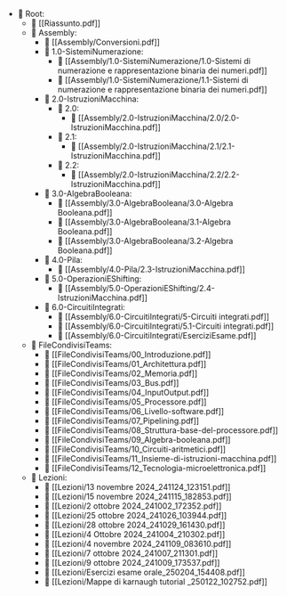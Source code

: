 - 📁 Root:
  - 📄 [[Riassunto.pdf]]
  - 📁 Assembly:
    - 📄 [[Assembly/Conversioni.pdf]]
    - 📁 1.0-SistemiNumerazione:
      - 📄 [[Assembly/1.0-SistemiNumerazione/1.0-Sistemi di numerazione e rappresentazione binaria dei numeri.pdf]]
      - 📄 [[Assembly/1.0-SistemiNumerazione/1.1-Sistemi di numerazione e rappresentazione binaria dei numeri.pdf]]
    - 📁 2.0-IstruzioniMacchina:
      - 📁 2.0:
        - 📄 [[Assembly/2.0-IstruzioniMacchina/2.0/2.0-IstruzioniMacchina.pdf]]
      - 📁 2.1:
        - 📄 [[Assembly/2.0-IstruzioniMacchina/2.1/2.1-IstruzioniMacchina.pdf]]
      - 📁 2.2:
        - 📄 [[Assembly/2.0-IstruzioniMacchina/2.2/2.2-IstruzioniMacchina.pdf]]
    - 📁 3.0-AlgebraBooleana:
      - 📄 [[Assembly/3.0-AlgebraBooleana/3.0-Algebra Booleana.pdf]]
      - 📄 [[Assembly/3.0-AlgebraBooleana/3.1-Algebra Booleana.pdf]]
      - 📄 [[Assembly/3.0-AlgebraBooleana/3.2-Algebra Booleana.pdf]]
    - 📁 4.0-Pila:
      - 📄 [[Assembly/4.0-Pila/2.3-IstruzioniMacchina.pdf]]
    - 📁 5.0-OperazioniEShifting:
      - 📄 [[Assembly/5.0-OperazioniEShifting/2.4-IstruzioniMacchina.pdf]]
    - 📁 6.0-CircuitiIntegrati:
      - 📄 [[Assembly/6.0-CircuitiIntegrati/5-Circuiti integrati.pdf]]
      - 📄 [[Assembly/6.0-CircuitiIntegrati/5.1-Circuiti integrati.pdf]]
      - 📄 [[Assembly/6.0-CircuitiIntegrati/EserciziEsame.pdf]]
  - 📁 FileCondivisiTeams:
    - 📄 [[FileCondivisiTeams/00_Introduzione.pdf]]
    - 📄 [[FileCondivisiTeams/01_Architettura.pdf]]
    - 📄 [[FileCondivisiTeams/02_Memoria.pdf]]
    - 📄 [[FileCondivisiTeams/03_Bus.pdf]]
    - 📄 [[FileCondivisiTeams/04_InputOutput.pdf]]
    - 📄 [[FileCondivisiTeams/05_Processore.pdf]]
    - 📄 [[FileCondivisiTeams/06_Livello-software.pdf]]
    - 📄 [[FileCondivisiTeams/07_Pipelining.pdf]]
    - 📄 [[FileCondivisiTeams/08_Struttura-base-del-processore.pdf]]
    - 📄 [[FileCondivisiTeams/09_Algebra-booleana.pdf]]
    - 📄 [[FileCondivisiTeams/10_Circuiti-aritmetici.pdf]]
    - 📄 [[FileCondivisiTeams/11_Insieme-di-istruzioni-macchina.pdf]]
    - 📄 [[FileCondivisiTeams/12_Tecnologia-microelettronica.pdf]]
  - 📁 Lezioni:
    - 📄 [[Lezioni/13 novembre 2024_241124_123151.pdf]]
    - 📄 [[Lezioni/15 novembre 2024_241115_182853.pdf]]
    - 📄 [[Lezioni/2 ottobre 2024_241002_172352.pdf]]
    - 📄 [[Lezioni/25 ottobre 2024_241026_103944.pdf]]
    - 📄 [[Lezioni/28 ottobre 2024_241029_161430.pdf]]
    - 📄 [[Lezioni/4 Ottobre 2024_241004_210302.pdf]]
    - 📄 [[Lezioni/4 novembre 2024_241109_083610.pdf]]
    - 📄 [[Lezioni/7 ottobre 2024_241007_211301.pdf]]
    - 📄 [[Lezioni/9 ottobre 2024_241009_173537.pdf]]
    - 📄 [[Lezioni/Esercizi esame orale_250204_154408.pdf]]
    - 📄 [[Lezioni/Mappe di karnaugh tutorial _250122_102752.pdf]]